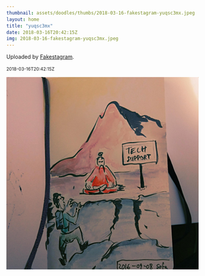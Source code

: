 ```yaml
---
thumbnail: assets/doodles/thumbs/2018-03-16-fakestagram-yuqsc3mx.jpeg
layout: home
title: "yuqsc3mx"
date: 2018-03-16T20:42:15Z
img: 2018-03-16-fakestagram-yuqsc3mx.jpeg
---
```


Uploaded by [Fakestagram](https://github.com/opyate/fakestagram).

<small>2018-03-16T20:42:15Z</small>

![Uploaded by Fakestagram](assets/doodles/original/2018-03-16-fakestagram-yuqsc3mx.jpeg)

